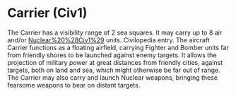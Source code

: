 # Carrier (Civ1)

The Carrier has a visibility range of 2 sea squares. It may carry up to 8 air and/or [Nuclear%20%28Civ1%29](Nuclear) units.
Civilopedia entry.
The aircraft Carrier functions as a floating airfield, carrying Fighter and Bomber units far from friendly shores to be launched against enemy targets. It allows the projection of military power at great distances from friendly cities, against targets, both on land and sea, which might otherwise be far out of range. The Carrier may also carry and launch Nuclear weapons, bringing these fearsome weapons to bear on distant targets.